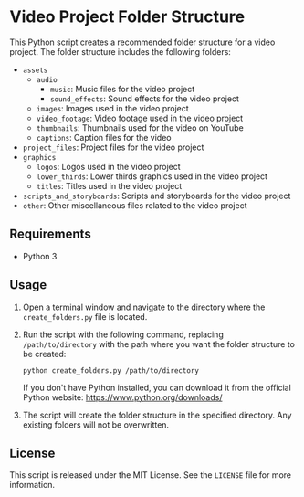 # Video Project Folder Structure

This Python script creates a recommended folder structure for a video project. The folder structure includes the following folders:

- `assets`
    - `audio`
        - `music`: Music files for the video project
        - `sound_effects`: Sound effects for the video project
    - `images`: Images used in the video project
    - `video_footage`: Video footage used in the video project
    - `thumbnails`: Thumbnails used for the video on YouTube
    - `captions`: Caption files for the video
- `project_files`: Project files for the video project
- `graphics`
    - `logos`: Logos used in the video project
    - `lower_thirds`: Lower thirds graphics used in the video project
    - `titles`: Titles used in the video project
- `scripts_and_storyboards`: Scripts and storyboards for the video project
- `other`: Other miscellaneous files related to the video project

## Requirements

- Python 3

## Usage

1. Open a terminal window and navigate to the directory where the `create_folders.py` file is located.
2. Run the script with the following command, replacing `/path/to/directory` with the path where you want the folder structure to be created:

    ```
    python create_folders.py /path/to/directory
    ```

    If you don't have Python installed, you can download it from the official Python website: https://www.python.org/downloads/

3. The script will create the folder structure in the specified directory. Any existing folders will not be overwritten.

## License

This script is released under the MIT License. See the `LICENSE` file for more information.
